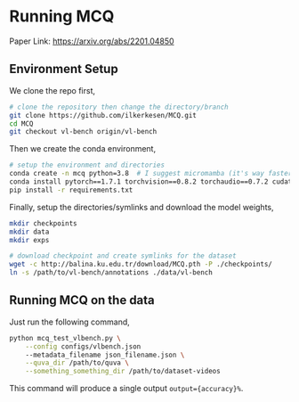 # Running MCQ
Paper Link: https://arxiv.org/abs/2201.04850

## Environment Setup

We clone the repo first,

```bash
# clone the repository then change the directory/branch
git clone https://github.com/ilkerkesen/MCQ.git
cd MCQ
git checkout vl-bench origin/vl-bench
```

Then we create the conda environment,
```bash
# setup the environment and directories
conda create -n mcq python=3.8  # I suggest micromamba (it's way faster)
conda install pytorch==1.7.1 torchvision==0.8.2 torchaudio==0.7.2 cudatoolkit=11.0 -c pytorch
pip install -r requirements.txt
```

Finally, setup the directories/symlinks and download the model weights,
```bash
mkdir checkpoints
mkdir data
mkdir exps

# download checkpoint and create symlinks for the dataset
wget -c http://balina.ku.edu.tr/download/MCQ.pth -P ./checkpoints/
ln -s /path/to/vl-bench/annotations ./data/vl-bench
```

## Running MCQ on the data

Just run the following command,
```bash
python mcq_test_vlbench.py \
    --config configs/vlbench.json
    --metadata_filename json_filename.json \
    --quva_dir /path/to/quva \
    --something_something_dir /path/to/dataset-videos
```

This command will produce a single output `output={accuracy}%`.